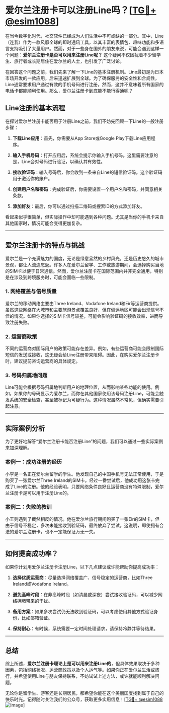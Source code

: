 # 爱尔兰注册卡可以注册Line吗？[[TG💪+ @esim1088](https://t.me/s/esim1088)]

在当今数字化时代，社交软件已经成为人们生活中不可或缺的一部分。其中，Line（连我）作为一款风靡全球的即时通讯工具，以其丰富的表情包、趣味功能和多语言支持吸引了大量用户。然而，对于一些身在国外的朋友来说，可能会遇到这样一个问题：**爱尔兰注册卡是否可以用来注册Line呢？** 这个疑问不仅困扰着不少留学生、旅行者或长期居住在爱尔兰的人士，也引发了广泛讨论。

在回答这个问题之前，我们先来了解一下Line的基本注册机制。Line最初是为日本市场开发的一款应用，后来迅速扩展到全球。为了确保服务的安全性和合规性，Line通常要求用户通过有效的手机号码进行注册。然而，这并不意味着所有国家的电话卡都能顺利使用。那么，爱尔兰注册卡到底能不能行得通呢？

## Line注册的基本流程

在探讨爱尔兰注册卡能否用于注册Line之前，我们不妨先回顾一下Line的一般注册步骤：

1. **下载Line应用**：首先，你需要从App Store或Google Play下载Line应用程序。
   
2. **输入手机号码**：打开应用后，系统会提示你输入手机号码。这里需要注意的是，Line会对号码进行验证，以确认其有效性。

3. **接收验证码**：输入号码后，你会收到一条来自Line的短信验证码。这个验证码用于激活你的账户。

4. **创建用户名和密码**：完成验证后，你需要设置一个用户名和密码，并同意相关条款。

5. **添加好友**：最后，你可以通过扫描二维码或搜索ID的方式添加好友。

看起来似乎很简单，但实际操作中却可能遇到各种问题。尤其是当你的手机卡来自其他国家时，情况可能会变得更加复杂。

---

## 爱尔兰注册卡的特点与挑战

爱尔兰是一个充满魅力的国度，无论是绿意盎然的乡村风光，还是历史悠久的城市景观，都让人流连忘返。许多人在爱尔兰留学、工作或旅游期间，会选择购买当地的SIM卡以便于日常通信。然而，爱尔兰注册卡在国际范围内并非完全通用，特别是在涉及到跨境服务时，可能会面临一些限制。

### 1. **网络覆盖与信号质量**
爱尔兰的移动网络主要由Three Ireland、Vodafone Ireland和Eir等运营商提供。虽然这些网络在大城市和主要旅游景点覆盖良好，但在偏远地区可能会出现信号不佳的情况。如果你选择的SIM卡信号较差，可能会影响验证码的接收效率，进而导致注册失败。

### 2. **运营商政策**
不同的运营商对国际用户的政策可能存在差异。例如，有些运营商可能会限制国际短信的发送或接收，这无疑会给Line注册带来阻碍。因此，在购买爱尔兰注册卡时，建议提前咨询运营商的具体规定。

### 3. **号码归属地问题**
Line可能会根据号码归属地判断用户的地理位置，从而影响某些功能的使用。例如，如果你的号码显示为爱尔兰，而你在其他国家使用该号码注册Line，可能会触发系统的安全检查，甚至被标记为可疑行为。这种情况虽然不常见，但确实需要引起注意。

---

## 实际案例分析

为了更好地解答“爱尔兰注册卡能否注册Line”的问题，我们可以通过一些实际案例来加深理解。

### 案例一：成功注册的经历
小李是一名正在爱尔兰留学的学生。他发现自己的中国手机号无法正常使用，于是购买了一张爱尔兰Three Ireland的SIM卡。经过一番尝试后，他成功用这张卡完成了Line的注册。他的经验表明，只要网络条件良好且运营商没有特殊限制，爱尔兰注册卡是可以用于注册Line的。

### 案例二：失败的教训
小王则遇到了截然相反的情况。他在爱尔兰旅行期间购买了一张Eir的SIM卡，但由于信号不稳定，多次未能接收到验证码，最终放弃了尝试。这说明，即使拥有合法的爱尔兰注册卡，也不一定能保证万无一失。

---

## 如何提高成功率？

如果你计划用爱尔兰注册卡注册Line，以下几点建议或许能帮助你提高成功率：

1. **选择优质运营商**：尽量选择网络覆盖广、信号稳定的运营商，比如Three Ireland或Vodafone Ireland。

2. **避免高峰时段**：在非高峰时段（如清晨或深夜）尝试接收验证码，可以减少网络拥堵带来的干扰。

3. **备用方案**：如果多次尝试仍无法收到验证码，可以考虑使用其他方式验证身份，比如邮箱验证。

4. **保持耐心**：有时候，系统需要一定时间处理请求，请保持冷静并等待结果。

---

## 总结

综上所述，**爱尔兰注册卡理论上是可以用来注册Line的**，但具体效果取决于多种因素，包括网络状况、运营商政策以及个人运气等。如果你正在爱尔兰生活或旅行，并希望使用Line与朋友保持联系，不妨试试上述方法，或许就能顺利解决问题。

无论你是留学生、游客还是长期居民，都希望你能在这个美丽国度找到属于自己的快乐时光。记得随时关注我们的公众号，获取更多实用信息！[[TG💪+ @esim1088](https://t.me/s/esim1088) ![Image](https://i.postimg.cc/4NQfJmqS/Snipaste-2025-05-13-00-14-12.png)]